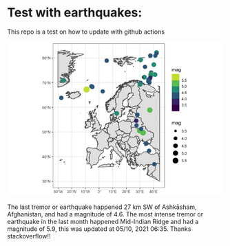 <!-- README.md is generated from README.Rmd. Please edit that file -->

Test with earthquakes:
======================

This repo is a test on how to update with github actions

![](man/figures/README-unnamed-chunk-2-1.png)

The last tremor or earthquake happened 27 km SW of Ashkāsham,
Afghanistan, and had a magnitude of 4.6. The most intense tremor or
earthquake in the last month happened Mid-Indian Ridge and had a
magnitude of 5.9, this was updated at 05/10, 2021 06:35. Thanks
stackoverflow!!
